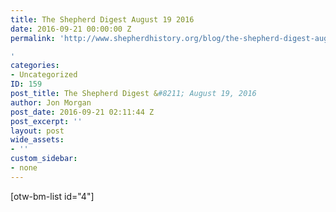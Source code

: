 ```yaml
---
title: The Shepherd Digest August 19 2016
date: 2016-09-21 00:00:00 Z
permalink: 'http://www.shepherdhistory.org/blog/the-shepherd-digest-august-19-2016/

'
categories:
- Uncategorized
ID: 159
post_title: The Shepherd Digest &#8211; August 19, 2016
author: Jon Morgan
post_date: 2016-09-21 02:11:44 Z
post_excerpt: ''
layout: post
wide_assets:
- ''
custom_sidebar:
- none
---
```


[otw-bm-list id="4"]
